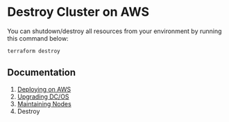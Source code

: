 # Destroy Cluster on AWS

You can shutdown/destroy all resources from your environment by running this command below:

```bash
terraform destroy
```

## Documentation

1. [Deploying on AWS](./install/README.md)
2. [Upgrading DC/OS](./upgrade/README.md)
3. [Maintaining Nodes](./maintain/README.md)
4. Destroy

